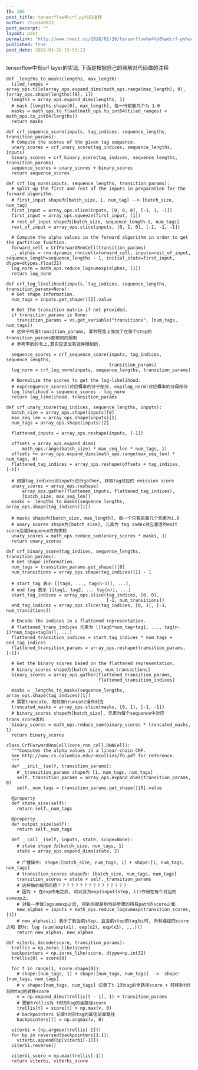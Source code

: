 ```yaml
---
ID: 105
post_title: tensorflow中crf.py代码注释
author: chin340823
post_excerpt: ""
layout: post
permalink: 'http://www.tvect.cc/2018/01/26/tensorflow%e4%b8%adcrf-py%e4%bb%a3%e7%a0%81%e6%b3%a8%e9%87%8a/'
published: true
post_date: 2018-01-26 15:53:23
---
```

tensorflow中有crf layer的实现, 下面是根据自己的理解对代码做的注释

<pre class="line-numbers prism-highlight" data-start="1"><code class="language-python">def _lengths_to_masks(lengths, max_length):
  tiled_ranges = array_ops.tile(array_ops.expand_dims(math_ops.range(max_length), 0), [array_ops.shape(lengths)[0], 1])
  lengths = array_ops.expand_dims(lengths, 1)
  # mask [lengths.shape[0], max_length], 每一行前面几个为 1.0
  masks = math_ops.to_float(math_ops.to_int64(tiled_ranges) &lt; math_ops.to_int64(lengths))
  return masks

def crf_sequence_score(inputs, tag_indices, sequence_lengths, transition_params):
  # Compute the scores of the given tag sequence.
  unary_scores = crf_unary_score(tag_indices, sequence_lengths, inputs)
  binary_scores = crf_binary_score(tag_indices, sequence_lengths, transition_params)
  sequence_scores = unary_scores + binary_scores
  return sequence_scores

def crf_log_norm(inputs, sequence_lengths, transition_params):
  # Split up the first and rest of the inputs in preparation for the forward algorithm.
  # first_input shape为[batch_size, 1, num_tag] --&gt; [batch_size, num_tag]
  first_input = array_ops.slice(inputs, [0, 0, 0], [-1, 1, -1])
  first_input = array_ops.squeeze(first_input, [1])
  # rest_of_input shape为[batch_size, sequence_length-1, num_tags]
  rest_of_input = array_ops.slice(inputs, [0, 1, 0], [-1, -1, -1])

  # Compute the alpha values in the forward algorithm in order to get the partition function.
  forward_cell = CrfForwardRnnCell(transition_params)
  _, alphas = rnn.dynamic_rnn(cell=forward_cell, inputs=rest_of_input, sequence_length=sequence_lengths - 1, initial_state=first_input, dtype=dtypes.float32)
  log_norm = math_ops.reduce_logsumexp(alphas, [1])
  return log_norm

def crf_log_likelihood(inputs,`tag_indices, sequence_lengths, transition_params=None):
  # Get shape information.
  num_tags = inputs.get_shape()[2].value

  # Get the transition matrix if not provided.
  if transition_params is None:
    transition_params = vs.get_variable("transitions", [num_tags, num_tags])
  # 这样子构造transition_params, 某种程度上强加了在每个step的transition_params都相同的限制
  # 参考李航的书上,其实应该没有这种限制的.

  sequence_scores = crf_sequence_score(inputs, tag_indices, sequence_lengths,
                                       transition_params)
  log_norm = crf_log_norm(inputs, sequence_lengths, transition_params)

  # Normalize the scores to get the log-likelihood.
  # exp(sequence_scores)对应概率的分子部分, exp(log_norm)对应概率的分母部分
  log_likelihood = sequence_scores - log_norm
  return log_likelihood, transition_params

def crf_unary_score(tag_indices, sequence_lengths, inputs):
  batch_size = array_ops.shape(inputs)[0]
  max_seq_len = array_ops.shape(inputs)[1]
  num_tags = array_ops.shape(inputs)[2]

  flattened_inputs = array_ops.reshape(inputs, [-1])

  offsets = array_ops.expand_dims(
      math_ops.range(batch_size) * max_seq_len * num_tags, 1)
  offsets += array_ops.expand_dims(math_ops.range(max_seq_len) * num_tags, 0)
  flattened_tag_indices = array_ops.reshape(offsets + tag_indices, [-1])

  # 根据tag_indices对inputs进行gather, 获取tag对应的 emission score
  unary_scores = array_ops.reshape(
      array_ops.gather(flattened_inputs, flattened_tag_indices),
      [batch_size, max_seq_len])
  masks = _lengths_to_masks(sequence_lengths, array_ops.shape(tag_indices)[1])

  # masks shape为[batch_size, max_length], 每一个只有前面几个元素为1.0
  # unary_scores shape为[batch_size], 元素为 tag index对应激活的emit score沿着Sequence方向求和 
  unary_scores = math_ops.reduce_sum(unary_scores * masks, 1)
  return unary_scores

def crf_binary_score(tag_indices, sequence_lengths, transition_params):
  # Get shape information.
  num_tags = transition_params.get_shape()[0]
  num_transitions = array_ops.shape(tag_indices)[1] - 1

  # start_tag 表示 [[tag0, ..., tag(n-1)], ...], 
  # end tag 表示 [[tag1, tag2, ... tag(n)], ...]
  start_tag_indices = array_ops.slice(tag_indices, [0, 0],
                                      [-1, num_transitions])
  end_tag_indices = array_ops.slice(tag_indices, [0, 1], [-1, num_transitions])

  # Encode the indices in a flattened representation.
  # flattened_trans_indices 元素为 [[tag0*num_tag+tag1, ..., tag(n-1)*num_tags+tag(n)], ...]
  flattened_transition_indices = start_tag_indices * num_tags + end_tag_indices
  flattened_transition_params = array_ops.reshape(transition_params, [-1])

  # Get the binary scores based on the flattened representation.
  # binary_scores shape为[batch_size, num_transactions]
  binary_scores = array_ops.gather(flattened_transition_params,
                                   flattened_transition_indices)

  masks = _lengths_to_masks(sequence_lengths, array_ops.shape(tag_indices)[1])
  # 需要truncate, 和前面truncate操作对应
  truncated_masks = array_ops.slice(masks, [0, 1], [-1, -1])
  # binary_scores shape为[batch_size], 元素为每个sequence中对应trans_score求和
  binary_scores = math_ops.reduce_sum(binary_scores * truncated_masks, 1)
  return binary_scores

class CrfForwardRnnCell(core_rnn_cell.RNNCell):
  """Computes the alpha values in a linear-chain CRF.
  See http://www.cs.columbia.edu/~mcollins/fb.pdf for reference.
  """
  def __init__(self, transition_params):
    # _transition_params shape为 [1, num_tags, num_tags]
    self._transition_params = array_ops.expand_dims(transition_params, 0)
    self._num_tags = transition_params.get_shape()[0].value

  @property
  def state_size(self):
    return self._num_tags

  @property
  def output_size(self):
    return self._num_tags

  def __call__(self, inputs, state, scope=None):
    # state shape 为[batch_size, num_tags, 1]
    state = array_ops.expand_dims(state, 2)

    # 广播操作: shape:[batch_size, num_tags, 1] + shape:[1, num_tags, num_tags] 
    # transition_scores shape为: [batch_size, num_tags, num_tags]
    transition_scores = state + self._transition_params
    # 这样做的细节问题？？？？？？？？？？？？？？？？
    # 因为 + 在exp作用之后, 可以变为exp(input(step, i))作用在每个对应的sumexp上.
    # 对每一步做logsumexp之后, 得到的就是到当前步骤的所有path的score之和
    new_alphas = inputs + math_ops.reduce_logsumexp(transition_scores, [1])
    # new_alphas[i] 表示了到当前step, 且当前step的tag为i时, 所有路径的score之和 即为: log (sum(exp(x1), exp(x2), exp(x3), ...)))
    return new_alphas, new_alphas

def viterbi_decode(score, transition_params):
  trellis = np.zeros_like(score)
  backpointers = np.zeros_like(score, dtype=np.int32)
  trellis[0] = score[0]

  for t in range(1, score.shape[0]):
    # shape:[num_tags, 1] + shape:[num_tags, num_tags]  -&gt;  shape:[num_tags, num_tags]
    # v shape:[num_tags, num_tags] 记录了t-1的tag的全路径score + 转移到t时刻的tag的转移score
    v = np.expand_dims(trellis[t - 1], 1) + transition_params
    # 更新trellis为 t时刻tag的全路径score
    trellis[t] = score[t] + np.max(v, 0)
    # backpointers 记录t时刻tag的最佳前面路径
    backpointers[t] = np.argmax(v, 0)

  viterbi = [np.argmax(trellis[-1])]
  for bp in reversed(backpointers[1:]):
    viterbi.append(bp[viterbi[-1]])
  viterbi.reverse()

  viterbi_score = np.max(trellis[-1])
  return viterbi, viterbi_score
</code></pre>